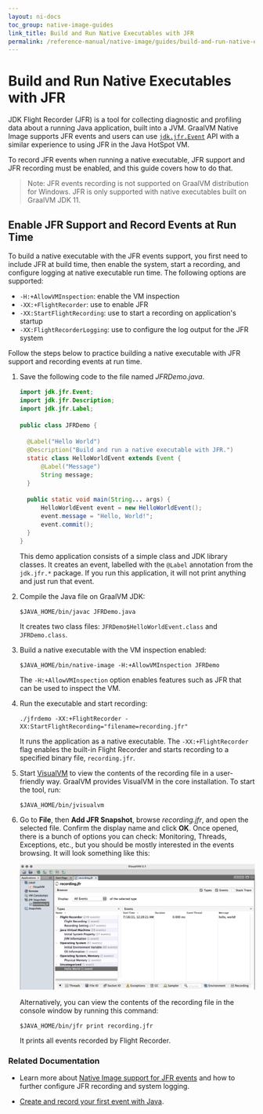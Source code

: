 ```yaml
---
layout: ni-docs
toc_group: native-image-guides
link_title: Build and Run Native Executables with JFR
permalink: /reference-manual/native-image/guides/build-and-run-native-executable-with-jfr/
---
```


# Build and Run Native Executables with JFR

JDK Flight Recorder (JFR) is a tool for collecting diagnostic and profiling data about a running Java application, built into a JVM. 
GraalVM Native Image supports JFR events and users can use [`jdk.jfr.Event`](https://docs.oracle.com/en/java/javase/11/docs/api/jdk.jfr/jdk/jfr/Event.html) API with a similar experience to using JFR in the Java HotSpot VM.

To record JFR events when running a native executable, JFR support and JFR recording must be enabled, and this guide covers how to do that.

> Note: JFR events recording is not supported on GraalVM distribution for Windows. JFR is only supported with native executables built on GraalVM JDK 11.

## Enable JFR Support and Record Events at Run Time

To build a native executable with the JFR events support, you first need to include JFR at build time, then enable the system, start a recording, and configure logging at native executable run time. 
The following options are supported:
  * `-H:+AllowVMInspection`: enable the VM inspection
  * `-XX:+FlightRecorder`: use to enable JFR
  * `-XX:StartFlightRecording`: use to start a recording on application's startup
  * `-XX:FlightRecorderLogging`: use to configure the log output for the JFR system

Follow the steps below to practice building a native executable with JFR support and recording events at run time.

1. Save the following code to the file named _JFRDemo.java_.

    ```java
    import jdk.jfr.Event;
    import jdk.jfr.Description;
    import jdk.jfr.Label;

    public class JFRDemo {

      @Label("Hello World")
      @Description("Build and run a native executable with JFR.")
      static class HelloWorldEvent extends Event {
          @Label("Message")
          String message;
      }

      public static void main(String... args) {
          HelloWorldEvent event = new HelloWorldEvent();
          event.message = "Hello, World!";
          event.commit();
      }
    }
    ```

    This demo application consists of a simple class and JDK library classes.
    It creates an event, labelled with the `@Label` annotation from the `jdk.jfr.*` package.
    If you run this application, it will not print anything and just run that event.

2. Compile the Java file on GraalVM JDK:
    ```shell 
    $JAVA_HOME/bin/javac JFRDemo.java
    ```
    It creates two class files: `JFRDemo$HelloWorldEvent.class`	and `JFRDemo.class`.

3. Build a native executable with the VM inspection enabled:
    ```shell
    $JAVA_HOME/bin/native-image -H:+AllowVMInspection JFRDemo
    ```
    The `-H:+AllowVMInspection` option enables features such as JFR that can be used to inspect the VM.

4. Run the executable and start recording:
    ```shell
    ./jfrdemo -XX:+FlightRecorder -XX:StartFlightRecording="filename=recording.jfr"
    ```
    It runs the application as a native executable. The `-XX:+FlightRecorder` flag enables the built-in Flight Recorder and starts recording to a specified binary file, `recording.jfr`.

5. Start [VisualVM](https://visualvm.github.io/) to view the contents of the recording file in a user-friendly way. GraalVM provides VisualVM in the core installation. To start the tool, run:

    ```shell
    $JAVA_HOME/bin/jvisualvm
    ```

6. Go to **File**, then **Add JFR Snapshot**, browse _recording.jfr_, and open the selected file. Confirm the display name and click **OK**. 
  Once opened, there is a bunch of options you can check: Monitoring, Threads, Exceptions, etc., but you should be mostly interested in the events browsing. It will look something like this:

    ![JDK Flight Recorder](img/jfr.png)

    Alternatively, you can view the contents of the recording file in the console window by running this command:

    ```shell
    $JAVA_HOME/bin/jfr print recording.jfr
    ```
    It prints all events recorded by Flight Recorder.

### Related Documentation

- Learn more about [Native Image support for JFR events](../JFR.md) and how to further configure JFR recording and system logging.

- [Create and record your first event with Java](https://docs.oracle.com/en/java/javase/17/jfapi/creating-and-recording-your-first-event.html).